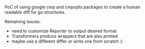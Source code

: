 PoC of using google cmp and cmpopts packages to create a human readable diff
for go structures.

Remaining issues:
- need to customize Reporter to output desired format
- Transformers produce wrappers that are also printed
- maybe use a different differ or write one from scratch :)
